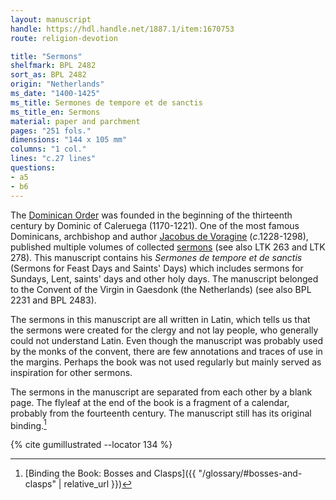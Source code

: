 ```yaml
---
layout: manuscript
handle: https://hdl.handle.net/1887.1/item:1670753
route: religion-devotion

title: "Sermons"
shelfmark: BPL 2482
sort_as: BPL 2482
origin: "Netherlands"
ms_date: "1400-1425"
ms_title: Sermones de tempore et de sanctis
ms_title_en: Sermons
material: paper and parchment
pages: "251 fols."
dimensions: "144 x 105 mm"
columns: "1 col."
lines: "c.27 lines"
questions:
- a5
- b6
---
```


The [Dominican Order](https://en.wikipedia.org/wiki/Dominican_Order) was
founded in the beginning of the thirteenth century by Dominic of
Caleruega (1170-1221). One of the most famous Dominicans, archbishop and
author [Jacobus de Voragine](https://en.wikipedia.org/wiki/Jacobus_da_Varagine)
(*c*.1228-1298), published multiple volumes of collected
[sermons](https://en.wikipedia.org/wiki/Sermon) (see also LTK 263 and
LTK 278). This manuscript contains his *Sermones de tempore et de sanctis* (Sermons for Feast Days and Saints' Days) which includes
sermons for Sundays, Lent, saints' days and other holy days. The
manuscript belonged to the Convent of the Virgin in Gaesdonk (the
Netherlands) (see also BPL 2231 and BPL 2483).

The sermons in this manuscript are all written in Latin, which tells us
that the sermons were created for the clergy and not lay people, who
generally could not understand Latin. Even though the manuscript was
probably used by the monks of the convent, there are few annotations and
traces of use in the margins. Perhaps the book was not used regularly
but mainly served as inspiration for other sermons.

The sermons in the manuscript are separated from each other by a blank
page. The flyleaf at the end of the book is a fragment of a calendar,
probably from the fourteenth century. The manuscript still has its
original binding.[^1]

[^1]: [Binding the Book: Bosses and Clasps]({{ "/glossary/#bosses-and-clasps" | relative_url }})

{% cite gumillustrated --locator 134 %}